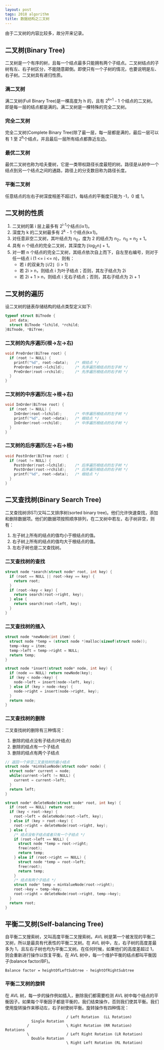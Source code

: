```yaml
---
layout: post
tags: 2018 algorithm
title: 数据结构之二叉树
---
```


由于二叉树的内容比较多，故分开来记录。

## 二叉树(Binary Tree)

二叉树是一个有序的树，且每一个结点最多只能拥有两个子结点。二叉树结点的子树有左、右子树区分，不能随意颠倒。即使只有一个子树的情况，也要说明是左、右子树。二叉树具有递归性质。

### 满二叉树

满二叉树(Full Binary Tree)是一棵高度为 h 的，且有 2<sup>k+1</sup> - 1 个结点的二叉树。即是每一层的结点都是满的。满二叉树是一棵特殊的完全二叉树。

### 完全二叉树

完全二叉树(Complete Binary Tree)除了最一层，每一层都是满的，最后一层可以有 1 至 2<sup>h</sup>个结点，并且最后一层所有结点都靠近左边。

### 最优二叉树

最优二叉树也称为哈夫曼树，它是一类带权路径长度最短的树。路径是从树中一个结点到另一个结点之间的通路，路径上的分支数目称为路径长度。

### 平衡二叉树

任意结点的左右子树深度相差不超过1，每结点的平衡度只能为 -1，0 或 1。

## 二叉树的性质

1. 二叉树的第 i 层上最多有 2<sup>i-1</sup>个结点(i≥1)。
2. 深度为 k 的二叉树最多有 2<sup>k</sup> - 1 个结点(k≥1)。
3. 对任意非空二叉树，其叶结点为 n<sub>0</sub>，度为 2 的结点为 n<sub>2</sub>，n<sub>0</sub> = n<sub>2</sub> + 1。
4. 具有 n 个结点的完全二叉树，其深度为 &#8970;log<sub>2</sub>n&#8971; + 1。
5. 对一颗 n 个结点的完全二叉树，其结点依次自上而下，自左至右编号，则对于任一结点 i (1 <= i <= n)，则有：
   - 若 i 的双亲为 &#8970;i/2&#8971;（i > 1）
   - 若 2i > n，则结点 i 为叶子结点；否则，其左子结点为 2i
   - 若 2i + 1 > n，则结点 i 无右子结点；否则，其右子结点为 2i + 1

## 二叉树的遍历

设二叉树的链表存储结构的结点类型定义如下:

```C
typeof struct BiTnode {
  int data;
  struct BiTnode *lchild, *rchild;
}BiTnode, *BiTree;
```

### 二叉树的先序遍历(根->左->右)

```C
void PreOrder(BiTree root) {
  if (root != NULL) {
    printf("%d", root->data);   /* 根结点 */
    PreOrder(root->lchild);     /* 先序遍历根结点的左子树 */
    PreOrder(root->rchild);     /* 先序遍历根结点的右子树 */
  }
}
```

### 二叉树的中序遍历(左->根->右)

```C
void InOrder(BiTree root) {
  if (root != NULL) {
    InOrder(root->lchild);      /* 中序遍历根结点的左子树 */
    printf("%d", root->data);   /* 根结点 */
    InOrder(root->rchild);      /* 中序遍历根结点的右子树 */
  }
}
```

### 二叉树的后序遍历(左->右->根)

```C
void PostOrder(BiTree root) {
  if (root != NULL) {
    PostOrder(root->lchild);    /* 后序遍历根结点的左子树 */
    PostOrder(root->rchild);    /* 后序遍历根结点的右子树 */
    printf("%d", root->data);   /* 根结点 */
  }
}
```

## 二叉查找树(Binary Search Tree)

二叉查找树(BST)又叫二叉排序树(sorted binary tree)。他们允许快速查找，添加和删除数据项。他们的数据项按照顺序排列，在二叉树中若左，右子树非空，则有：

1. 左子树上所有的结点的值均小于根结点的值。
2. 右子树上所有的结点的值均大于根结点的值。
3. 左右子树也是二叉查找树。

### 二叉查找树的查找

```C
struct node *search(struct node* root, int key) {
  if (root == NULL || root->key == key) {
    return root;
  }
  if (root->key < key) {
    return search(root->right, key);
  } else {
    return search(root->left, key);
  }
}
```

### 二叉查找树的插入

```C
struct node *newNode(int item) {
  struct node *temp = (struct node *)malloc(sizeof(struct node));
  temp->key = item;
  temp->left = temp->right = NULL;
  return temp;
}

struct node *insert(struct node* node, int key) {
  if (node == NULL) return newNode(key);
  if (key < node->key) {
    node->left = insert(node->left, key);
  } else if (key > node->key) {
    node->right = insert(node->right, key);
  }
  return node;
}
```

### 二叉查找树的删除

二叉查找树的删除有三种情况：

1. 删除的结点没有子结点(叶结点)
2. 删除的结点有一个子结点
3. 删除的结点有两个子结点

```C
// 返回一个非空二叉查找树的最小结点
struct node *minValueNode(struct node* node) {
  struct node* current = node;
  while(current->left != NULL) {
    current = current->left;
  }
  return left;
}

struct node* deleteNode(struct node* root, int key) {
  if (root == NULL) return root;
  if (key < root->key) {
    root->left = deleteNode(root->left, key);
  } else if (key > root->key) {
    root->right = deleteNode(root->right, key);
  } else {
    /* 结点没有子结点或者只有一个子结点 */
    if (root->left == NULL) {
      struct node *temp = root->right;
      free(root);
      return temp;
    } else if (root->right == NULL) {
      struct node *temp = root->left;
      free(root);
      return temp;
    }
    /* 结点有两个子结点 */
    struct node* temp = minValueNode(root->right);
    root->key = temp->key;
    root->right = deleteNode(root->right, temp->key);
  }
  return root;
}
```

## 平衡二叉树(Self-balancing Tree)

自平衡二叉搜索树，又叫高度平衡二叉搜索树。AVL 树是第一个被发现的平衡二叉树，所以是最具有代表性的平衡二叉树。在 AVL 树中，左，右子树的高度差最多为 1，且左右子树也均为平衡二叉树。在任何时候，如果他们的高度差超过 1，则会重新进行操作以恢复平衡。在 AVL 树中，每一个维护平衡的结点都叫平衡因子(balance factor/BF)。

`Balance factor = heightOfLeftSubtree - heightOfRightSubtree`

### 平衡二叉树的旋转

在 AVL 树，每一步的操作例如插入，删除我们都需要检测 AVL 树中每个结点的平衡因子。如果每个平衡因子都是平衡的，我们结束操作，否则我们使其平衡。我们使用旋转操作来移动左，右子树使树平衡。旋转操作有四种情况：

```plain
                            / Left Rotation  (LL Rotation)
            Single Rotation
          /                 \ Right Rotation (RR Rotation)
Rotations
          \                 / Left Right Rotation (LR Rotation)
            Double Rotation
                            \ Right Left Rotation (RL Rotation)
```
